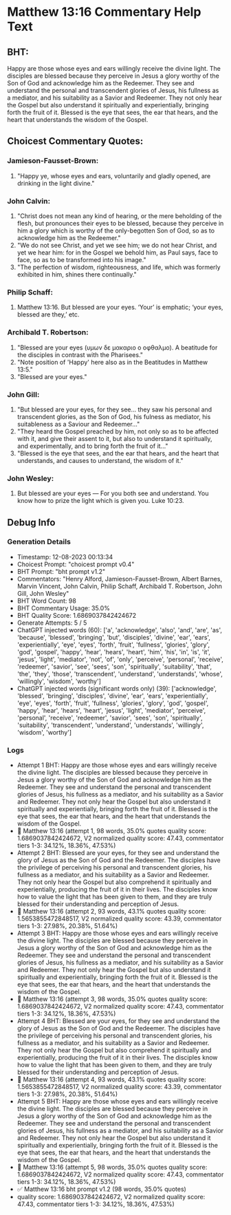 # Matthew 13:16 Commentary Help Text

## BHT:
Happy are those whose eyes and ears willingly receive the divine light. The disciples are blessed because they perceive in Jesus a glory worthy of the Son of God and acknowledge him as the Redeemer. They see and understand the personal and transcendent glories of Jesus, his fullness as a mediator, and his suitability as a Savior and Redeemer. They not only hear the Gospel but also understand it spiritually and experientially, bringing forth the fruit of it. Blessed is the eye that sees, the ear that hears, and the heart that understands the wisdom of the Gospel.

## Choicest Commentary Quotes:
### Jamieson-Fausset-Brown:
1. "Happy ye, whose eyes and ears, voluntarily and gladly opened, are drinking in the light divine."

### John Calvin:
1. "Christ does not mean any kind of hearing, or the mere beholding of the flesh, but pronounces their eyes to be blessed, because they perceive in him a glory which is worthy of the only-begotten Son of God, so as to acknowledge him as the Redeemer."
2. "We do not see Christ, and yet we see him; we do not hear Christ, and yet we hear him: for in the Gospel we behold him, as Paul says, face to face, so as to be transformed into his image."
3. "The perfection of wisdom, righteousness, and life, which was formerly exhibited in him, shines there continually."

### Philip Schaff:
1. Matthew 13:16. But blessed are your eyes. ‘Your’ is emphatic; ‘your eyes, blessed are they,’ etc.
	


### Archibald T. Robertson:
1. "Blessed are your eyes (υμων δε μακαριο ο οφθαλμο). A beatitude for the disciples in contrast with the Pharisees."
2. "Note position of 'Happy' here also as in the Beatitudes in Matthew 13:5."
3. "Blessed are your eyes."

### John Gill:
1. "But blessed are your eyes, for they see... they saw his personal and transcendent glories, as the Son of God, his fulness as mediator, his suitableness as a Saviour and Redeemer..."
2. "They heard the Gospel preached by him, not only so as to be affected with it, and give their assent to it, but also to understand it spiritually, and experimentally, and to bring forth the fruit of it..."
3. "Blessed is the eye that sees, and the ear that hears, and the heart that understands, and causes to understand, the wisdom of it."

### John Wesley:
1. But blessed are your eyes — For you both see and understand. You know how to prize the light which is given you. Luke 10:23.



## Debug Info
### Generation Details
- Timestamp: 12-08-2023 00:13:34
- Choicest Prompt: "choicest prompt v0.4"
- BHT Prompt: "bht prompt v1.2"
- Commentators: "Henry Alford, Jamieson-Fausset-Brown, Albert Barnes, Marvin Vincent, John Calvin, Philip Schaff, Archibald T. Robertson, John Gill, John Wesley"
- BHT Word Count: 98
- BHT Commentary Usage: 35.0%
- BHT Quality Score: 1.6869037842424672
- Generate Attempts: 5 / 5
- ChatGPT injected words (60):
	['a', 'acknowledge', 'also', 'and', 'are', 'as', 'because', 'blessed', 'bringing', 'but', 'disciples', 'divine', 'ear', 'ears', 'experientially', 'eye', 'eyes', 'forth', 'fruit', 'fullness', 'glories', 'glory', 'god', 'gospel', 'happy', 'hear', 'hears', 'heart', 'him', 'his', 'in', 'is', 'it', 'jesus', 'light', 'mediator', 'not', 'of', 'only', 'perceive', 'personal', 'receive', 'redeemer', 'savior', 'see', 'sees', 'son', 'spiritually', 'suitability', 'that', 'the', 'they', 'those', 'transcendent', 'understand', 'understands', 'whose', 'willingly', 'wisdom', 'worthy']
- ChatGPT injected words (significant words only) (39):
	['acknowledge', 'blessed', 'bringing', 'disciples', 'divine', 'ear', 'ears', 'experientially', 'eye', 'eyes', 'forth', 'fruit', 'fullness', 'glories', 'glory', 'god', 'gospel', 'happy', 'hear', 'hears', 'heart', 'jesus', 'light', 'mediator', 'perceive', 'personal', 'receive', 'redeemer', 'savior', 'sees', 'son', 'spiritually', 'suitability', 'transcendent', 'understand', 'understands', 'willingly', 'wisdom', 'worthy']

### Logs
- Attempt 1 BHT: Happy are those whose eyes and ears willingly receive the divine light. The disciples are blessed because they perceive in Jesus a glory worthy of the Son of God and acknowledge him as the Redeemer. They see and understand the personal and transcendent glories of Jesus, his fullness as a mediator, and his suitability as a Savior and Redeemer. They not only hear the Gospel but also understand it spiritually and experientially, bringing forth the fruit of it. Blessed is the eye that sees, the ear that hears, and the heart that understands the wisdom of the Gospel.
- 🔄 Matthew 13:16 (attempt 1, 98 words, 35.0% quotes quality score: 1.6869037842424672, V2 normalized quality score: 47.43, commentator tiers 1-3: 34.12%, 18.36%, 47.53%)
- Attempt 2 BHT: Blessed are your eyes, for they see and understand the glory of Jesus as the Son of God and the Redeemer. The disciples have the privilege of perceiving his personal and transcendent glories, his fullness as a mediator, and his suitability as a Savior and Redeemer. They not only hear the Gospel but also comprehend it spiritually and experientially, producing the fruit of it in their lives. The disciples know how to value the light that has been given to them, and they are truly blessed for their understanding and perception of Jesus.
- 🔄 Matthew 13:16 (attempt 2, 93 words, 43.1% quotes quality score: 1.5653855472848517, V2 normalized quality score: 43.39, commentator tiers 1-3: 27.98%, 20.38%, 51.64%)
- Attempt 3 BHT: Happy are those whose eyes and ears willingly receive the divine light. The disciples are blessed because they perceive in Jesus a glory worthy of the Son of God and acknowledge him as the Redeemer. They see and understand the personal and transcendent glories of Jesus, his fullness as a mediator, and his suitability as a Savior and Redeemer. They not only hear the Gospel but also understand it spiritually and experientially, bringing forth the fruit of it. Blessed is the eye that sees, the ear that hears, and the heart that understands the wisdom of the Gospel.
- 🔄 Matthew 13:16 (attempt 3, 98 words, 35.0% quotes quality score: 1.6869037842424672, V2 normalized quality score: 47.43, commentator tiers 1-3: 34.12%, 18.36%, 47.53%)
- Attempt 4 BHT: Blessed are your eyes, for they see and understand the glory of Jesus as the Son of God and the Redeemer. The disciples have the privilege of perceiving his personal and transcendent glories, his fullness as a mediator, and his suitability as a Savior and Redeemer. They not only hear the Gospel but also comprehend it spiritually and experientially, producing the fruit of it in their lives. The disciples know how to value the light that has been given to them, and they are truly blessed for their understanding and perception of Jesus.
- 🔄 Matthew 13:16 (attempt 4, 93 words, 43.1% quotes quality score: 1.5653855472848517, V2 normalized quality score: 43.39, commentator tiers 1-3: 27.98%, 20.38%, 51.64%)
- Attempt 5 BHT: Happy are those whose eyes and ears willingly receive the divine light. The disciples are blessed because they perceive in Jesus a glory worthy of the Son of God and acknowledge him as the Redeemer. They see and understand the personal and transcendent glories of Jesus, his fullness as a mediator, and his suitability as a Savior and Redeemer. They not only hear the Gospel but also understand it spiritually and experientially, bringing forth the fruit of it. Blessed is the eye that sees, the ear that hears, and the heart that understands the wisdom of the Gospel.
- 🔄 Matthew 13:16 (attempt 5, 98 words, 35.0% quotes quality score: 1.6869037842424672, V2 normalized quality score: 47.43, commentator tiers 1-3: 34.12%, 18.36%, 47.53%)
- ✅ Matthew 13:16 bht prompt v1.2 (98 words, 35.0% quotes)
- quality score: 1.6869037842424672, V2 normalized quality score: 47.43, commentator tiers 1-3: 34.12%, 18.36%, 47.53%)
